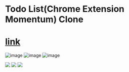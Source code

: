 # Todo List(Chrome Extension Momentum) Clone

# [link](https://jh0152park.github.io/javascript_study_todo_list/)

![image](https://github.com/jh0152park/javascript_study_todo_list/assets/118165975/5d0a702c-ac66-4a8d-b206-7f97ed6e2da9)
![image](https://github.com/jh0152park/javascript_study_todo_list/assets/118165975/568ebc43-3525-4d5c-87f2-138367e834cc)
![image](https://github.com/jh0152park/javascript_study_todo_list/assets/118165975/0b6d8693-b3f1-4439-b55d-ec60f118ce83)

<img src="https://img.shields.io/badge/html-E34F26?style=for-the-badge&logo=html5&logoColor=white">  <img src="https://img.shields.io/badge/css-1572B6?style=for-the-badge&logo=css3&logoColor=white">    <img src="https://img.shields.io/badge/javascript-F7DF1E?style=for-the-badge&logo=javascript&logoColor=black"> 
